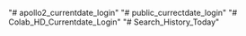 "# apollo2_currentdate_login" 
"# public_currectdate_login" 
"# Colab_HD_Currentdate_Login" 
"# Search_History_Today" 
